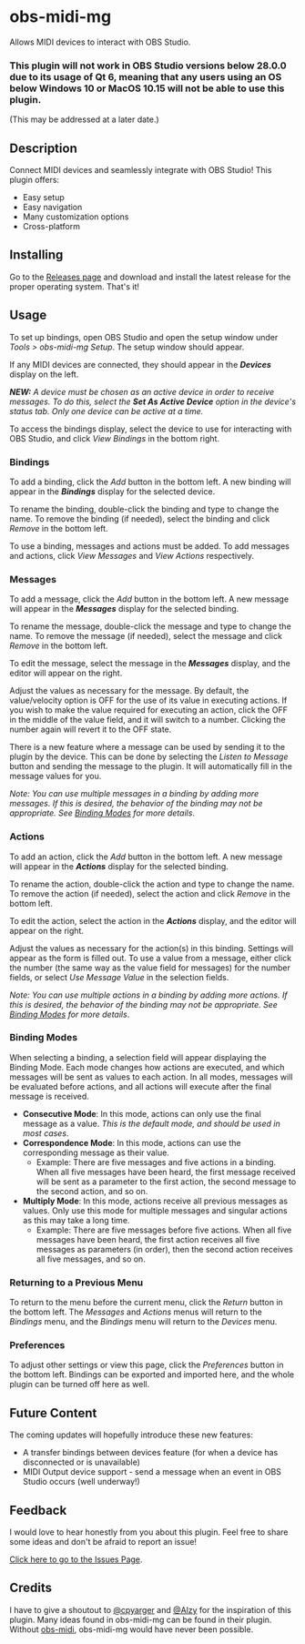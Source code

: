 # obs-midi-mg

Allows MIDI devices to interact with OBS Studio.

### This plugin will not work in OBS Studio versions below 28.0.0 due to its usage of Qt 6, meaning that any users using an OS below Windows 10 or MacOS 10.15 will not be able to use this plugin.
(This may be addressed at a later date.)

## Description

Connect MIDI devices and seamlessly integrate with OBS Studio! This plugin offers:
- Easy setup
- Easy navigation
- Many customization options
- Cross-platform

## Installing

Go to the [Releases page](https://github.com/nhielost/obs-midi-mg/releases) and download and install the latest release for the proper operating system. That's it!

## Usage

To set up bindings, open OBS Studio and open the setup window under *Tools > obs-midi-mg Setup*. The setup window should appear.

If any MIDI devices are connected, they should appear in the ***Devices*** display on the left.

***NEW:*** *A device must be chosen as an active device in order to receive messages. To do this, select the **Set As Active Device** option in the device's status tab. Only one device can be active at a time.*

To access the bindings display, select the device to use for interacting with OBS Studio, and click *View Bindings* in the bottom right.

### Bindings

To add a binding, click the *Add* button in the bottom left. A new binding will appear in the ***Bindings*** display for the selected device.

To rename the binding, double-click the binding and type to change the name. To remove the binding (if needed), select the binding and click *Remove* in the bottom left.

To use a binding, messages and actions must be added. To add messages and actions, click *View Messages* and *View Actions* respectively.

### Messages

To add a message, click the *Add* button in the bottom left. A new message will appear in the ***Messages*** display for the selected binding.

To rename the message, double-click the message and type to change the name. To remove the message (if needed), select the message and click *Remove* in the bottom left.

To edit the message, select the message in the ***Messages*** display, and the editor will appear on the right.

Adjust the values as necessary for the message. By default, the value/velocity option is OFF for the use of its value in executing actions. If you wish to make the value required for executing an action, click the OFF in the middle of the value field, and it will switch to a number. Clicking the number again will revert it to the OFF state.

There is a new feature where a message can be used by sending it to the plugin by the device. This can be done by selecting the *Listen to Message* button and sending the message to the plugin. It will automatically fill in the message values for you.

*Note: You can use multiple messages in a binding by adding more messages. If this is desired, the behavior of the binding may not be appropriate. See [Binding Modes](#binding-modes) for more details*.

### Actions

To add an action, click the *Add* button in the bottom left. A new message will appear in the ***Actions*** display for the selected binding.

To rename the action, double-click the action and type to change the name. To remove the action (if needed), select the action and click *Remove* in the bottom left.

To edit the action, select the action in the ***Actions*** display, and the editor will appear on the right.

Adjust the values as necessary for the action(s) in this binding. Settings will appear as the form is filled out. To use a value from a message, either click the number (the same way as the value field for messages) for the number fields, or select *Use Message Value* in the selection fields.

*Note: You can use multiple actions in a binding by adding more actions. If this is desired, the behavior of the binding may not be appropriate. See [Binding Modes](#binding-modes) for more details*.

### Binding Modes

When selecting a binding, a selection field will appear displaying the Binding Mode. Each mode changes how actions are executed, and which messages will be sent as values to each action. In all modes, messages will be evaluated before actions, and all actions will execute after the final message is received.

- **Consecutive Mode**: In this mode, actions can only use the final message as a value. *This is the default mode, and should be used in most cases*.
- **Correspondence Mode**: In this mode, actions can use the corresponding message as their value.
   - Example: There are five messages and five actions in a binding. When all five messages have been heard, the first message received will be sent as a parameter to the first action, the second message to the second action, and so on.
- **Multiply Mode**: In this mode, actions receive all previous messages as values. Only use this mode for multiple messages and singular actions as this may take a long time.
   - Example: There are five messages before five actions. When all five messages have been heard, the first action receives all five messages as parameters (in order), then the second action receives all five messages, and so on.

### Returning to a Previous Menu

To return to the menu before the current menu, click the *Return* button in the bottom left. The *Messages* and *Actions* menus will return to the *Bindings* menu, and the *Bindings* menu will return to the *Devices* menu.

### Preferences

To adjust other settings or view this page, click the *Preferences* button in the bottom left. Bindings can be exported and imported here, and the whole plugin can be turned off here as well.

## Future Content

The coming updates will hopefully introduce these new features:

- A transfer bindings between devices feature (for when a device has disconnected or is unavailable)
- MIDI Output device support - send a message when an event in OBS Studio occurs (well underway!)

## Feedback

I would love to hear honestly from you about this plugin. Feel free to share some ideas and don't be afraid to report an issue!

[Click here to go to the Issues Page](https://github.com/nhielost/obs-midi-mg/issues).

## Credits

I have to give a shoutout to [@cpyarger](https://github.com/cpyarger) and [@Alzy](https://github.com/alzy) for the inspiration of this plugin. Many ideas found in obs-midi-mg can be found in their plugin. Without [obs-midi](https://github.com/cpyarger/obs-midi/), obs-midi-mg would have never been possible. 